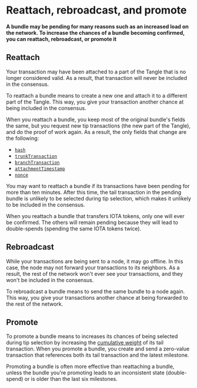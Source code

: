 # Reattach, rebroadcast, and promote

**A bundle may be pending for many reasons such as an increased load on the network. To increase the chances of a bundle becoming confirmed, you can reattach, rebroadcast, or promote it**

## Reattach

Your transaction may have been attached to a part of the Tangle that is no longer considered valid. As a result, that transaction will never be included in the consensus.

To reattach a bundle means to create a new one and attach it to a different part of the Tangle. This way, you give your transaction another chance at being included in the consensus.

When you reattach a bundle, you keep most of the original bundle's fields the same, but you request new tip transactions (the new part of the Tangle), and do the proof of work again. As a result, the only fields that change are the following:

* [`hash`](../references/structure-of-a-transaction.md)
* [`trunkTransaction`](../references/structure-of-a-transaction.md)
* [`branchTransaction`](../references/structure-of-a-transaction.md)
* [`attachmentTimestamp`](../references/structure-of-a-transaction.md)
* [`nonce`](../references/structure-of-a-transaction.md)

You may want to reattach a bundle if its transactions have been pending for more than ten minutes. After this time, the tail transaction in the pending bundle is unlikely to be selected during tip selection, which makes it unlikely to be included in the consensus.

When you reattach a bundle that transfers IOTA tokens, only one will ever be confirmed. The others will remain pending because they will lead to double-spends (spending the same IOTA tokens twice).

## Rebroadcast

While your transactions are being sent to a node, it may go offline. In this case, the node may not forward your transactions to its neighbors. As a result, the rest of the network won't ever see your transactions, and they won't be included in the consensus.

To rebroadcast a bundle means to send the same bundle to a node again. This way, you give your transactions another chance at being forwarded to the rest of the network.

## Promote

To promote a bundle means to increases its chances of being selected during tip selection by increasing the [cumulative weight](root://node-software/0.1/iri/concepts/tip-selection.md) of its tail transaction. When you promote a bundle, you create and send a zero-value transaction that references both its tail transaction and the latest milestone.

Promoting a bundle is often more effective than reattaching a bundle, unless the bundle you're promoting leads to an inconsistent state (double-spend) or is older than the last six milestones.